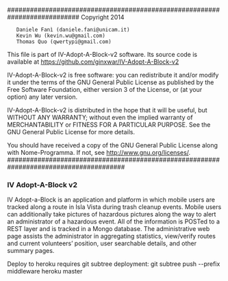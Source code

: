 
########################################################################### 
Copyright 2014

       Daniele Fanì (daniele.fani@unicam.it)
       Kevin Wu (kevin.wu@gmail.com)
       Thomas Quo (qwertypi@gmail.com)

This file is part of IV-Adopt-A-Block-v2 software.
Its source code is available at https://github.com/ginxwar/IV-Adopt-A-Block-v2

IV-Adopt-A-Block-v2 is free software: you can redistribute it and/or modify
it under the terms of the GNU General Public License as published by
the Free Software Foundation, either version 3 of the License, or
(at your option) any later version.

IV-Adopt-A-Block-v2 is distributed in the hope that it will be useful,
but WITHOUT ANY WARRANTY; without even the implied warranty of
MERCHANTABILITY or FITNESS FOR A PARTICULAR PURPOSE.  See the
GNU General Public License for more details.

You should have received a copy of the GNU General Public License
along with Nome-Programma.  If not, see <http://www.gnu.org/licenses/>.
#######################################################################################


### IV Adopt-A-Block v2 ###

IV Adopt-a-Block is an application and platform in which mobile users are tracked along a route in Isla Vista during trash cleanup events.  Mobile users can additionally take pictures of hazardous pictures along the way to alert an administrator of a hazardous event.  All of the information is POSTed to a REST layer and is tracked in a Mongo database.  The administrative web page assists the administrator in aggregating statistics, view/verify routes and current volunteers’ position,  user searchable details, and other summary pages.


 
Deploy to heroku requires git subtree deployment:  git subtree push --prefix middleware heroku master



   
